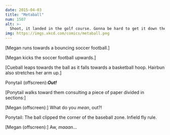```yaml
---
date: 2015-04-03
title: "Metaball"
num: 1507
alt: >-
  Shoot, it landed in the golf course. Gonna be hard to get it down the--oh, never mind, it rolled onto the ice hazard. Face-off!
img: https://imgs.xkcd.com/comics/metaball.png
---
```

[Megan runs towards a bouncing soccer football.]

[Megan kicks the soccer football upwards.]

[Cueball leaps towards the ball as it falls towards a basketball hoop. Hairbun also stretches her arm up.]

Ponytail (offscreen):***Out!***

[Ponytail walks toward them consulting a piece of paper divided in sections:]

[Megan (offscreen):] What do you *mean*, out?!

Ponytail: The ball clipped the corner of the baseball zone. Infield fly rule.

[Megan (offscreen):] Aw, *maaan*...